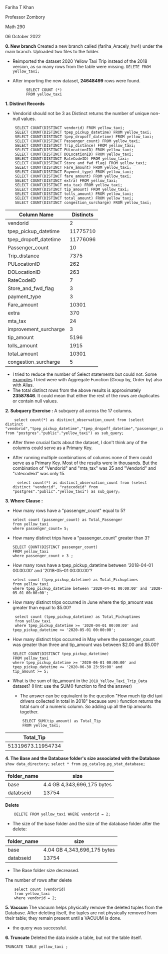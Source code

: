 Fariha T Khan

Professor Zombory

Math 290

06 October 2022

 **0. New branch**
 Created a new branch called (fariha_Aracely_hw4) under the main branch. Uploaded two files to the folder.
 - Reimported the dataset 2020 Yellow Taxi Trip instead of the 2018 version, as so many rows from the table were missing. 
	``DELETE FROM yellow_taxi;``
- After importing the new dataset, **24648499** rows were found.

			SELECT COUNT (*)
			FROM yellow_taxi

 **1. Distinct Records**
 - Vendorid should not be 3 as Distinct returns the number of unique non-null values. 

	    SELECT COUNT(DISTINCT vendorid) FROM yellow_taxi;
	    SELECT COUNT(DISTINCT tpep_pickup_datetime) FROM yellow_taxi;
	    SELECT COUNT(DISTINCT tpep_dropoff_datetime) FROM yellow_taxi;
	    SELECT COUNT(DISTINCT Passenger_count) FROM yellow_taxi;
	    SELECT COUNT(DISTINCT Trip_distance) FROM yellow_taxi;
	    SELECT COUNT(DISTINCT PULocationID) FROM yellow_taxi;
	    SELECT COUNT(DISTINCT DOLocationID) FROM yellow_taxi;
	    SELECT COUNT(DISTINCT RateCodeID) FROM yellow_taxi;
	    SELECT COUNT(DISTINCT Store_and_fwd_flag) FROM yellow_taxi;
	    SELECT COUNT(DISTINCT Fare_amount) FROM yellow_taxi;
	    SELECT COUNT(DISTINCT Payment_type) FROM yellow_taxi;
	    SELECT COUNT(DISTINCT fare_amount) FROM yellow_taxi;
	    SELECT COUNT(DISTINCT extra) FROM yellow_taxi;
	    SELECT COUNT(DISTINCT mta_tax) FROM yellow_taxi;
	    SELECT COUNT(DISTINCT tip_amount) FROM yellow_taxi;
	    SELECT COUNT(DISTINCT tolls_amount) FROM yellow_taxi;
	    SELECT COUNT(DISTINCT total_amount) FROM yellow_taxi;
	    SELECT COUNT(DISTINCT congestion_surcharge) FROM yellow_taxi;

| Column Name | Distincts  |
|--|--|
| vendorid | 2 |
| tpep_pickup_datetime | 11775710 |
| tpep_dropoff_datetime |11776096  |
|Passenger_count  |10  |
|Trip_distance  |7375  |
|PULocationID  | 262 |
|DOLocationID  | 263 |
|RateCodeID| 7 |
|Store_and_fwd_flag| 3 |
|payment_type| 3 |
|Fare_amount|10301 |
|extra| 370 |
|mta_tax| 24 |
|improvement_surcharge| 3 |
|tip_amount| 5196 |
|tolls_amount| 1915 |
|total_amount| 10301  |
|congestion_surcharge| 5 |

- I tried to reduce the number of Select statements but could not. Some [examples](https://docs.google.com/document/d/1SWpV9Ri2VTOEnDytArbT18O_N8Uy9QDfgtGulb0AsoU/edit?usp=sharing) I tried were with Aggregate Function (Group by, Order by) also with Alias.
- The total distinct rows from the above results is approximately **23587846**. It could mean that either the rest of the rows are duplicates or contain null values.

 **2. Subquery Exercise :** 
 A subquery all across the 17 columns. 

	    select count(*) as distinct_observation_count from (select distinct "vendorid","tpep_pickup_datetime","tpep_dropoff_datetime","passenger_count","trip_distance","pulocationid","store_and_fwd_flag","fare_amount","extra","mta_tax","tip_amount","tolls_amount","total_amount","congestion_surcharge","ratecodeid" from "postgres"."public"."yellow_taxi") as sub_query;
		 
- After three crucial facts about the dataset, I don't think any of the columns could serve as a Primary Key. 
- After running multiple combinations of columns none of them could serve as a Primary Key. Most of the results were in thousands. But the combination of "Vendorid" and "mta_tax" was 35 and "Vendorid" and "ratecodeid" was only 15. 

		select count(*) as distinct_observation_count from (select distinct "vendorid", "ratecodeid" from "postgres"."public"."yellow_taxi") as sub_query;

 **3.  Where Clause :** 
 - How many rows have a "passenger_count" equal to 5?

       select count (passenger_count) as Total_Passenger
       from yellow_taxi
       where passenger_count= 5;
    

 - How many distinct trips have a "passenger_count" greater than 3?

       SELECT COUNT(DISTINCT passenger_count)
       FROM yellow_taxi
       where passenger_count > 3 ;
    

 - How many rows have a tpep_pickup_datetime between '2018-04-01 00:00:00' and '2018-05-01 00:00:00'?
 
       select count (tpep_pickup_datetime) as Total_Pickuptimes
       from yellow_taxi
       where tpep_pickup_datetime between '2020-04-01 00:00:00' and '2020-05-01 00:00:00';
    




- How many distinct trips occurred in June where the tip_amount was greater than equal to $5.00?

       select count (tpep_pickup_datetime) as Total_Pickuptimes
       from yellow_taxi 
       where tpep_pickup_datetime >= '2020-04-01 00:00:00' and tpep_pickup_datetime <= '2020-05-01 00:00:00';
       


-   How many distinct trips occurred in May where the passenger_count was greater than three and tip_amount was between $2.00 and $5.00?

	    SELECT COUNT(DISTINCT tpep_pickup_datetime) 
	    FROM yellow_taxi
	    where tpep_pickup_datetime >= '2020-06-01 00:00:00' and tpep_pickup_datetime <= '2020-06-30 23:59:00' and
	    tip_amount >= 5;
    

-   What is the sum of tip_amount in the  `2018_Yellow_Taxi_Trip_Data`  dataset? (Hint: use the SUM() function to find the answer)
	- The answer can be equivalent to the question "How much tip did taxi drivers collected in total in 2018" because `SUM()` function returns the total sum of a numeric column. So adding up all the tip amounts together. 

	       SELECT SUM(tip_amount) as Total_Tip
	       FROM yellow_taxi;    

|Total_Tip|
|--|
| 51319673.11954734 |

**4. The Base and the Database folder's size associated with the Database**
`show data_directory;`
`select * from pg_catalog.pg_stat_database;`

|folder_name| size |
|--|--|
|base| 4.4 GB 4,343,696,175 bytes |
|databseid| 13754  |

**Delete**

	    DELETE FROM yellow_taxi WHERE vendorid = 2;

- The size of the base folder and the size of the database folder after the delete: 

|folder_name| size |
|--|--|
|base| 4.04 GB 4,343,696,175 bytes |
|databseid| 13754  |
- The Base folder size decreased. 

The number of rows after delete

	    select count (vendorid) 
	    from yellow_taxi 
	    where vendorid = 2;
**5.  Vaccum** 
The vacuum helps physically remove the deleted tuples from the Database. After deleting itself, the tuples are not physically removed from their table; they remain present until a VACUUM is done.
- the query was successful. 

**6. Truncate**
Deleted the data inside a table, but not the table itself.

    TRUNCATE TABLE yellow_taxi ;

